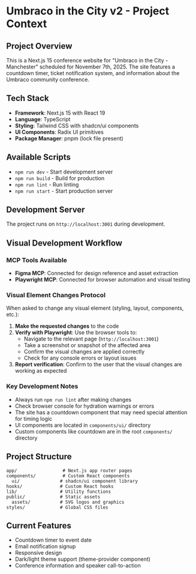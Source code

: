 # Umbraco in the City v2 - Project Context

## Project Overview
This is a Next.js 15 conference website for "Umbraco in the City - Manchester" scheduled for November 7th, 2025. The site features a countdown timer, ticket notification system, and information about the Umbraco community conference.

## Tech Stack
- **Framework**: Next.js 15 with React 19
- **Language**: TypeScript
- **Styling**: Tailwind CSS with shadcn/ui components
- **UI Components**: Radix UI primitives
- **Package Manager**: pnpm (lock file present)

## Available Scripts
- `npm run dev` - Start development server
- `npm run build` - Build for production
- `npm run lint` - Run linting
- `npm run start` - Start production server

## Development Server
The project runs on `http://localhost:3001` during development.

## Visual Development Workflow

### MCP Tools Available
- **Figma MCP**: Connected for design reference and asset extraction
- **Playwright MCP**: Connected for browser automation and visual testing

### Visual Element Changes Protocol
When asked to change any visual element (styling, layout, components, etc.):

1. **Make the requested changes** to the code
2. **Verify with Playwright**: Use the browser tools to:
   - Navigate to the relevant page (`http://localhost:3001`)
   - Take a screenshot or snapshot of the affected area
   - Confirm the visual changes are applied correctly
   - Check for any console errors or layout issues
3. **Report verification**: Confirm to the user that the visual changes are working as expected

### Key Development Notes
- Always run `npm run lint` after making changes
- Check browser console for hydration warnings or errors
- The site has a countdown component that may need special attention for timing logic
- UI components are located in `components/ui/` directory
- Custom components like countdown are in the root `components/` directory

## Project Structure
```
app/                 # Next.js app router pages
components/          # Custom React components
  ui/               # shadcn/ui component library
hooks/              # Custom React hooks
lib/                # Utility functions
public/             # Static assets
  assets/           # SVG logos and graphics
styles/             # Global CSS files
```

## Current Features
- Countdown timer to event date
- Email notification signup
- Responsive design
- Dark/light theme support (theme-provider component)
- Conference information and speaker call-to-action